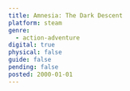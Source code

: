 ```yaml
---
title: Amnesia: The Dark Descent
platform: steam
genre:
  - action-adventure
digital: true
physical: false
guide: false
pending: false
posted: 2000-01-01
---
```

